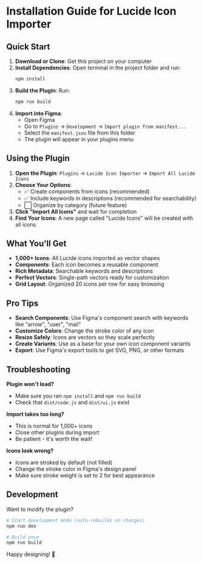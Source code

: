 # Installation Guide for Lucide Icon Importer

## Quick Start

1. **Download or Clone**: Get this project on your computer
2. **Install Dependencies**: Open terminal in the project folder and run:
   ```bash
   npm install
   ```
3. **Build the Plugin**: Run:
   ```bash
   npm run build
   ```
4. **Import into Figma**: 
   - Open Figma
   - Go to `Plugins` → `Development` → `Import plugin from manifest...`
   - Select the `manifest.json` file from this folder
   - The plugin will appear in your plugins menu

## Using the Plugin

1. **Open the Plugin**: `Plugins` → `Lucide Icon Importer` → `Import All Lucide Icons`
2. **Choose Your Options**:
   - ✅ Create components from icons (recommended)
   - ✅ Include keywords in descriptions (recommended for searchability)
   - ⬜ Organize by category (future feature)
3. **Click "Import All Icons"** and wait for completion
4. **Find Your Icons**: A new page called "Lucide Icons" will be created with all icons

## What You'll Get

- **1,000+ Icons**: All Lucide icons imported as vector shapes
- **Components**: Each icon becomes a reusable component
- **Rich Metadata**: Searchable keywords and descriptions
- **Perfect Vectors**: Single-path vectors ready for customization
- **Grid Layout**: Organized 20 icons per row for easy browsing

## Pro Tips

- **Search Components**: Use Figma's component search with keywords like "arrow", "user", "mail"
- **Customize Colors**: Change the stroke color of any icon
- **Resize Safely**: Icons are vectors so they scale perfectly
- **Create Variants**: Use as a base for your own icon component variants
- **Export**: Use Figma's export tools to get SVG, PNG, or other formats

## Troubleshooting

**Plugin won't load?**
- Make sure you ran `npm install` and `npm run build`
- Check that `dist/code.js` and `dist/ui.js` exist

**Import takes too long?**
- This is normal for 1,000+ icons
- Close other plugins during import
- Be patient - it's worth the wait!

**Icons look wrong?**
- Icons are stroked by default (not filled)
- Change the stroke color in Figma's design panel
- Make sure stroke weight is set to 2 for best appearance

## Development

Want to modify the plugin?

```bash
# Start development mode (auto-rebuilds on changes)
npm run dev

# Build once
npm run build
```

Happy designing! 🎨
